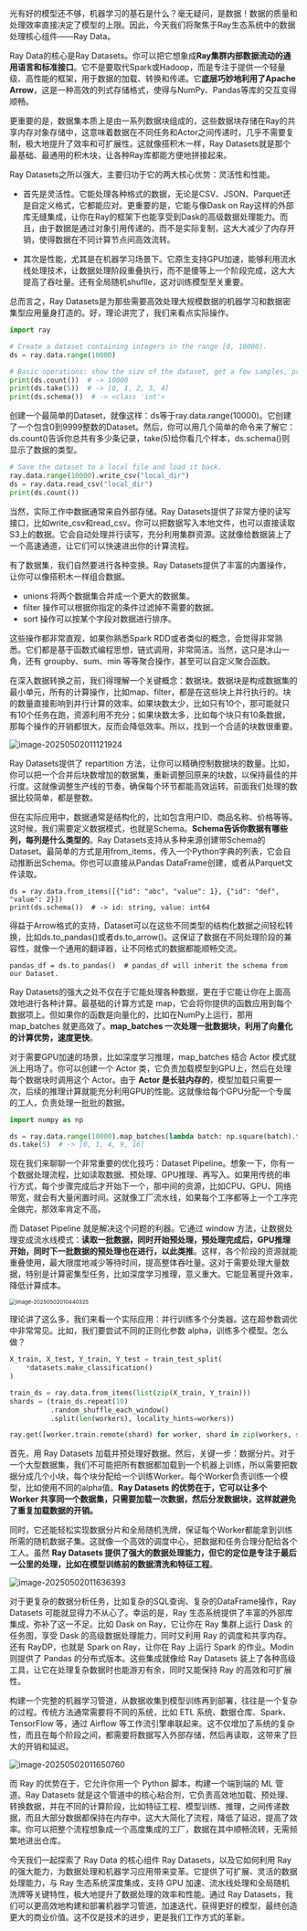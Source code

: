 光有好的模型还不够，机器学习的基石是什么？毫无疑问，是数据！数据的质量和处理效率直接决定了模型的上限。因此，今天我们将聚焦于Ray生态系统中的数据处理核心组件——Ray Data。

Ray Data的核心是Ray Datasets。你可以把它想象成**Ray集群内部数据流动的通用语言和标准接口**。它不是要取代Spark或Hadoop，而是专注于提供一个轻量级、高性能的框架，用于数据的加载、转换和传递。它**底层巧妙地利用了Apache Arrow**，这是一种高效的列式存储格式，使得与NumPy、Pandas等库的交互变得顺畅。

更重要的是，数据集本质上是由一系列数据块组成的，这些数据块存储在Ray的共享内存对象存储中，这意味着数据在不同任务和Actor之间传递时，几乎不需要复制，极大地提升了效率和可扩展性。这就像搭积木一样，Ray Datasets就是那个最基础、最通用的积木块，让各种Ray库都能方便地拼接起来。

Ray Datasets之所以强大，主要归功于它的两大核心优势：灵活性和性能。

- 首先是灵活性。它能处理各种格式的数据，无论是CSV、JSON、Parquet还是自定义格式，它都能应对。更重要的是，它能与像Dask on Ray这样的外部库无缝集成，让你在Ray的框架下也能享受到Dask的高级数据处理能力。而且，由于数据是通过对象引用传递的，而不是实际复制，这大大减少了内存开销，使得数据在不同计算节点间高效流转。

- 其次是性能，尤其是在机器学习场景下。它原生支持GPU加速，能够利用流水线处理技术，让数据处理阶段重叠执行，而不是傻等上一个阶段完成，这大大提高了吞吐量。还有全局随机shuflle，这对训练模型至关重要。

总而言之，Ray Datasets是为那些需要高效处理大规模数据的机器学习和数据密集型应用量身打造的。好，理论讲完了，我们来看点实际操作。

```py
import ray

# Create a dataset containing integers in the range [0, 10000).
ds = ray.data.range(10000)

# Basic operations: show the size of the dataset, get a few samples, print the schema.
print(ds.count())  # -> 10000
print(ds.take(5))  # -> [0, 1, 2, 3, 4]
print(ds.schema())  # -> <class 'int'>
```

创建一个最简单的Dataset，就像这样：ds等于ray.data.range(10000)。它创建了一个包含0到9999整数的Dataset。然后，你可以用几个简单的命令来了解它：ds.count()告诉你总共有多少条记录，take(5)给你看几个样本，ds.schema()则显示了数据的类型。

```py
# Save the dataset to a local file and load it back.
ray.data.range(10000).write_csv("local_dir")
ds = ray.data.read_csv("local_dir")
print(ds.count())
```

当然，实际工作中数据通常来自外部存储。Ray Datasets提供了非常方便的读写接口，比如write_csv和read_csv。你可以把数据写入本地文件，也可以直接读取S3上的数据。它会自动处理并行读写，充分利用集群资源。这就像给数据装上了一个高速通道，让它们可以快速进出你的计算流程。

有了数据集，我们自然要进行各种变换。Ray Datasets提供了丰富的内置操作，让你可以像搭积木一样组合数据。

- unions 将两个数据集合并成一个更大的数据集。
- filter 操作可以根据你指定的条件过滤掉不需要的数据。
- sort 操作可以按某个字段对数据进行排序。

这些操作都非常直观，如果你熟悉Spark RDD或者类似的概念，会觉得非常熟悉。它们都是基于函数式编程思想，链式调用，非常简洁。当然，这只是冰山一角，还有 groupby、sum、min 等等聚合操作，甚至可以自定义聚合函数。

在深入数据转换之前，我们得理解一个关键概念：数据块。数据块是构成数据集的最小单元，所有的计算操作，比如map、filter，都是在这些块上并行执行的。块的数量直接影响到并行计算的效率。如果块数太少，比如只有10个，那可能就只有10个任务在跑，资源利用不充分；如果块数太多，比如每个块只有10条数据，那每个操作的开销都很大，反而会降低效率。所以，找到一个合适的块数很重要。

![image-20250502011121924](assets/image-20250502011121924.png)

Ray Datasets提供了 repartition 方法，让你可以精确控制数据块的数量。比如，你可以把一个合并后块数增加的数据集，重新调整回原来的块数，以保持最佳的并行度。这就像调整生产线的节奏，确保每个环节都能高效运转。前面我们处理的数据比较简单，都是整数。

但在实际应用中，数据通常是结构化的，比如包含用户ID、商品名称、价格等等。这时候，我们需要定义数据模式，也就是Schema。**Schema告诉你数据有哪些列，每列是什么类型的**。Ray Datasets支持从多种来源创建带Schema的Dataset。最简单的方式是用from_items，传入一个Python字典的列表，它会自动推断出Schema。你也可以直接从Pandas DataFrame创建，或者从Parquet文件读取。

```
ds = ray.data.from_items([{"id": "abc", "value": 1}, {"id": "def", "value": 2}])
print(ds.schema())  # -> id: string, value: int64
```

得益于Arrow格式的支持，Dataset可以在这些不同类型的结构化数据之间轻松转换，比如ds.to_pandas()或者ds.to_arrow()。这保证了数据在不同处理阶段的兼容性，就像一个通用的翻译器，让不同格式的数据都能顺畅交流。

```
pandas_df = ds.to_pandas()  # pandas_df will inherit the schema from our Dataset.
```

Ray Datasets的强大之处不仅在于它能处理各种数据，更在于它能让你在上面高效地进行各种计算。最基础的计算方式是 map，它会将你提供的函数应用到每个数据项上。但如果你的函数是向量化的，比如在NumPy上运行，那用 map_batches 就更高效了。**map_batches 一次处理一批数据块，利用了向量化的计算优势，速度更快**。

对于需要GPU加速的场景，比如深度学习推理，map_batches 结合 Actor 模式就派上用场了。你可以创建一个 Actor 类，它负责加载模型到GPU上，然后在处理每个数据块时调用这个 Actor。由于 **Actor 是长驻内存的**，模型加载只需要一次，后续的推理计算就能充分利用GPU的性能。这就像给每个GPU分配一个专属的工人，负责处理一批批的数据。

```py
import numpy as np

ds = ray.data.range(10000).map_batches(lambda batch: np.square(batch).tolist())
ds.take(5)  # -> [0, 1, 4, 9, 16]
```

现在我们来聊聊一个非常重要的优化技巧：Dataset Pipeline。想象一下，你有一个数据处理流程，比如读取数据、预处理、GPU推理、再写入。如果用传统的串行方式，每个步骤完成后才开始下一个，那中间的资源，比如CPU、GPU、网络带宽，就会有大量闲置时间。这就像工厂流水线，如果每个工序都等上一个工序完全做完，那效率肯定不高。

而 Dataset Pipeline 就是解决这个问题的利器。它通过 window 方法，让数据处理变成流水线模式：**读取一批数据，同时开始预处理，预处理完成后，GPU推理开始，同时下一批数据的预处理也在进行，以此类推**。这样，各个阶段的资源就能重叠使用，最大限度地减少等待时间，提高整体吞吐量。这对于需要处理大量数据，特别是计算密集型任务，比如深度学习推理，意义重大。它能显著提升效率，降低计算成本。

<img src="assets/image-20250502010440325.png" alt="image-20250502010440325" style="zoom:67%;" />

理论讲了这么多，我们来看一个实际应用：并行训练多个分类器。这在超参数调优中非常常见。比如，我们要尝试不同的正则化参数 alpha，训练多个模型。怎么做？

```py
X_train, X_test, Y_train, Y_test = train_test_split(
    *datasets.make_classification()
)

train_ds = ray.data.from_items(list(zip(X_train, Y_train)))
shards = (train_ds.repeat(10)
          .random_shuffle_each_window()
          .split(len(workers), locality_hints=workers))

ray.get([worker.train.remote(shard) for worker, shard in zip(workers, shards)])
```

首先，用 Ray Datasets 加载并预处理好数据。然后，关键一步：数据分片。对于一个大型数据集，我们不可能把所有数据都加载到一个机器上训练，所以需要把数据分成几个小块，每个块分配给一个训练Worker。每个Worker负责训练一个模型，比如使用不同的alpha值。**Ray Datasets 的优势在于，它可以让多个 Worker 共享同一个数据集，只需要加载一次数据，然后分发数据块，这样就避免了重复加载数据的开销。**

同时，它还能轻松实现数据分片和全局随机洗牌，保证每个Worker都能拿到训练所需的随机数据子集。这就像一个高效的调度中心，把数据和任务合理分配给各个工人。虽然 **Ray Datasets 提供了强大的数据处理能力，但它的定位是专注于最后一公里的处理，比如在模型训练前的数据清洗和特征工程**。

![image-20250502011636393](assets/image-20250502011636393.png)

对于更复杂的数据分析任务，比如复杂的SQL查询、复杂的DataFrame操作，Ray Datasets 可能就显得力不从心了。幸运的是，Ray 生态系统提供了丰富的外部库集成，弥补了这一不足。比如 Dask on Ray，它让你在 Ray 集群上运行 Dask 的任务图，享受 Dask 的高级数据处理能力，同时又利用 Ray 的调度和共享内存。还有 RayDP，也就是 Spark on Ray，让你在 Ray 上运行 Spark 的作业。Modin 则提供了 Pandas 的分布式版本。这些集成就像给 Ray Datasets 装上了各种高级工具，让它在处理复杂数据时也能游刃有余，同时又能保持 Ray 的高效和可扩展性。

构建一个完整的机器学习管道，从数据收集到模型训练再到部署，往往是一个复杂的过程。传统方法通常需要将不同的系统，比如 ETL 系统、数据仓库、Spark、TensorFlow 等，通过 Airflow 等工作流引擎串联起来。这不仅增加了系统的复杂性，而且在每个阶段之间，都需要将数据写入外部存储，然后再读取，这带来了巨大的开销和延迟。

![image-20250502011650760](assets/image-20250502011650760.png)

而 Ray 的优势在于，它允许你用一个 Python 脚本，构建一个端到端的 ML 管道。Ray Datasets 就是这个管道中的核心粘合剂，它负责高效地加载、预处理、转换数据，并在不同的计算阶段，比如特征工程、模型训练、推理，之间传递数据，而且大部分数据都保持在内存中。这大大简化了流程，降低了延迟，提高了效率。你可以把整个流程想象成一个高度集成的工厂，数据在其中顺畅流转，无需频繁地进出仓库。

今天我们一起探索了 Ray Data 的核心组件 Ray Datasets，以及它如何利用 Ray 的强大能力，为数据处理和机器学习应用带来变革。它提供了可扩展、灵活的数据处理能力，与 Ray 生态系统深度集成，支持 GPU 加速、流水线处理和全局随机洗牌等关键特性，极大地提升了数据处理的效率和性能。通过 Ray Datasets，我们可以更高效地构建和部署机器学习管道，加速迭代，获得更好的模型，最终创造更大的商业价值。这不仅是技术的进步，更是我们工作方式的革新。